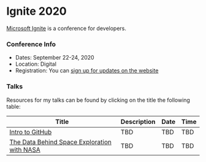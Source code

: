 # Ignite 2020

[Microsoft Ignite](https://www.microsoft.com/en-us/ignite) is a conference for developers.  

### Conference Info
- Dates: September 22-24, 2020
- Location: Digital
- Registration: You can [sign up for updates on the website](https://www.microsoft.com/en-us/ignite)

### Talks

Resources for my talks can be found by clicking on the title the following table:

| Title | Description | Date | Time |
|-------|-------------|------|------|
| [Intro to GitHub](https://github.com/sguthals/talkswithdrg/tree/main/2020/ignite/intro-to-github) | TBD | TBD | TBD |
| [The Data Behind Space Exploration with NASA](https://github.com/sguthals/talkswithdrg/tree/main/2020/ignite/data-in-space) | TBD | TBD | TBD |
